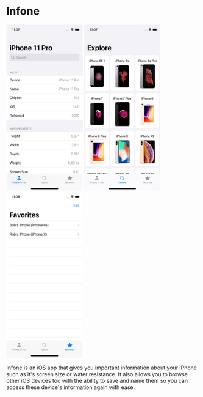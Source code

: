 # Infone

<img src="Screenshots/Page1.png" alt="Page 1" width="200"/> <img src="Screenshots/Page2.png" alt="Page 2" width="200"/> <img src="Screenshots/Page3.png" alt="Page 3" width="200"/>

Infone is an iOS app that gives you important information about your iPhone such as it's screen size or water resistance. 
It also allows you to browse other iOS devices too with the ability to save and name them so you can access these device's information again with ease.

